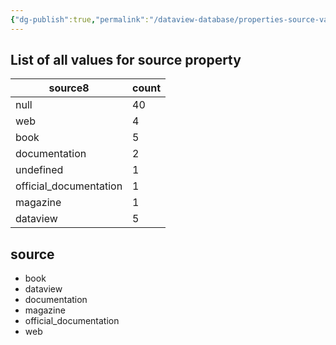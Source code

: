 ```yaml
---
{"dg-publish":true,"permalink":"/dataview-database/properties-source-values/","tags":["dataview","index"]}
---
```



## List of all values for source property

<div><table class="dataview table-view-table"><thead class="table-view-thead"><tr class="table-view-tr-header"><th class="table-view-th"><span>source</span><span class="dataview small-text">8</span></th><th class="table-view-th"><span>count</span></th></tr></thead><tbody class="table-view-tbody"><tr><td><span>null</span></td><td>40</td></tr><tr><td><span>web</span></td><td>4</td></tr><tr><td><span>book</span></td><td>5</td></tr><tr><td><span>documentation</span></td><td>2</td></tr><tr><td><span>undefined</span></td><td>1</td></tr><tr><td><span>official_documentation</span></td><td>1</td></tr><tr><td><span>magazine</span></td><td>1</td></tr><tr><td><span>dataview</span></td><td>5</td></tr></tbody></table></div>

<h2><span>source</span></h2><div><ul class="dataview list-view-ul"><li><span>book</span></li><li><span>dataview</span></li><li><span>documentation</span></li><li><span>magazine</span></li><li><span>official_documentation</span></li><li><span>web</span></li></ul></div>
